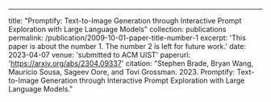 ---
title: "Promptify: Text-to-Image Generation through Interactive Prompt Exploration with Large Language Models"
collection: publications
permalink: /publication/2009-10-01-paper-title-number-1
excerpt: 'This paper is about the number 1. The number 2 is left for future work.'
date: 2023-04-07
venue: 'submitted to ACM UIST'
paperurl: 'https://arxiv.org/abs/2304.09337'
citation: "Stephen Brade, Bryan Wang, Mauricio Sousa, Sageev Oore, and Tovi Grossman. 2023. Promptify: Text-to-Image Generation through Interactive Prompt Exploration with Large Language Models."
<!-- ---
This paper is about the number 1. The number 2 is left for future work.

[Download paper here](http://academicpages.github.io/files/paper1.pdf)

Recommended citation: "Stephen Brade, Bryan Wang, Mauricio Sousa, Sageev Oore, and Tovi Grossman. 2023. Promptify: Text-to-Image Generation through Interactive Prompt Exploration with Large Language Models."
